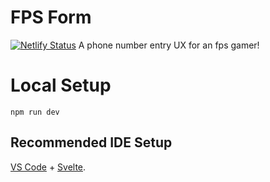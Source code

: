 # FPS Form

[![Netlify Status](https://api.netlify.com/api/v1/badges/27e8daa4-3312-4941-ba4e-d522c8f336cd/deploy-status)](https://app.netlify.com/sites/eclectic-empanada-71663d/deploys)
A phone number entry UX for an fps gamer!

# Local Setup
```
npm run dev
```

## Recommended IDE Setup

[VS Code](https://code.visualstudio.com/) + [Svelte](https://marketplace.visualstudio.com/items?itemName=svelte.svelte-vscode).
